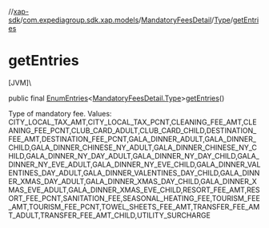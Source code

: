 //[xap-sdk](../../../../index.md)/[com.expediagroup.sdk.xap.models](../../index.md)/[MandatoryFeesDetail](../index.md)/[Type](index.md)/[getEntries](get-entries.md)

# getEntries

[JVM]\

public final [EnumEntries](https://kotlinlang.org/api/latest/jvm/stdlib/kotlin.enums/-enum-entries/index.html)&lt;[MandatoryFeesDetail.Type](index.md)&gt;[getEntries](get-entries.md)()

Type of mandatory fee. Values: CITY_LOCAL_TAX_AMT,CITY_LOCAL_TAX_PCNT,CLEANING_FEE_AMT,CLEANING_FEE_PCNT,CLUB_CARD_ADULT,CLUB_CARD_CHILD,DESTINATION_FEE_AMT,DESTINATION_FEE_PCNT,GALA_DINNER_ADULT,GALA_DINNER_CHILD,GALA_DINNER_CHINESE_NY_ADULT,GALA_DINNER_CHINESE_NY_CHILD,GALA_DINNER_NY_DAY_ADULT,GALA_DINNER_NY_DAY_CHILD,GALA_DINNER_NY_EVE_ADULT,GALA_DINNER_NY_EVE_CHILD,GALA_DINNER_VALENTINES_DAY_ADULT,GALA_DINNER_VALENTINES_DAY_CHILD,GALA_DINNER_XMAS_DAY_ADULT,GALA_DINNER_XMAS_DAY_CHILD,GALA_DINNER_XMAS_EVE_ADULT,GALA_DINNER_XMAS_EVE_CHILD,RESORT_FEE_AMT,RESORT_FEE_PCNT,SANITATION_FEE,SEASONAL_HEATING_FEE,TOURISM_FEE_AMT,TOURISM_FEE_PCNT,TOWEL_SHEETS_FEE_AMT,TRANSFER_FEE_AMT_ADULT,TRANSFER_FEE_AMT_CHILD,UTILITY_SURCHARGE
